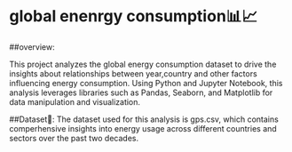 # global enenrgy consumption📊📈

##overview:

This project analyzes the global energy consumption dataset to drive the insights about relationships between year,country and other factors influencing energy consumption. Using Python and Jupyter Notebook, this analysis leverages libraries such as Pandas, Seaborn, and Matplotlib for data manipulation and visualization.

##Dataset📂:
The dataset used for this analysis is gps.csv, which contains comperhensive insights into energy usage across different countries and sectors over the past two decades.
